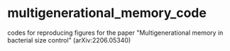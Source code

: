 # multigenerational_memory_code
codes for reproducing figures for the paper "Multigenerational memory in bacterial size control" (arXiv:2206.05340)
